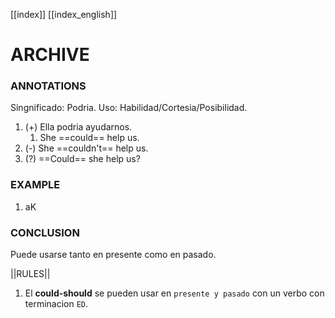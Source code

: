 
[[index]]
[[index_english]]


# ARCHIVE



### ANNOTATIONS
Singnificado: Podria.
Uso: Habilidad/Cortesia/Posibilidad.

1. (+) Ella podria ayudarnos.
	1. She ==could== help us.
 2. (-) She ==couldn't== help us.
 3. (?) ==Could== she help us?


### EXAMPLE
1. aK



### CONCLUSION
Puede usarse tanto en presente como en pasado.

||RULES||
1. El **could-should** se pueden usar en ``presente y pasado`` con un verbo con terminacion ``ED``.